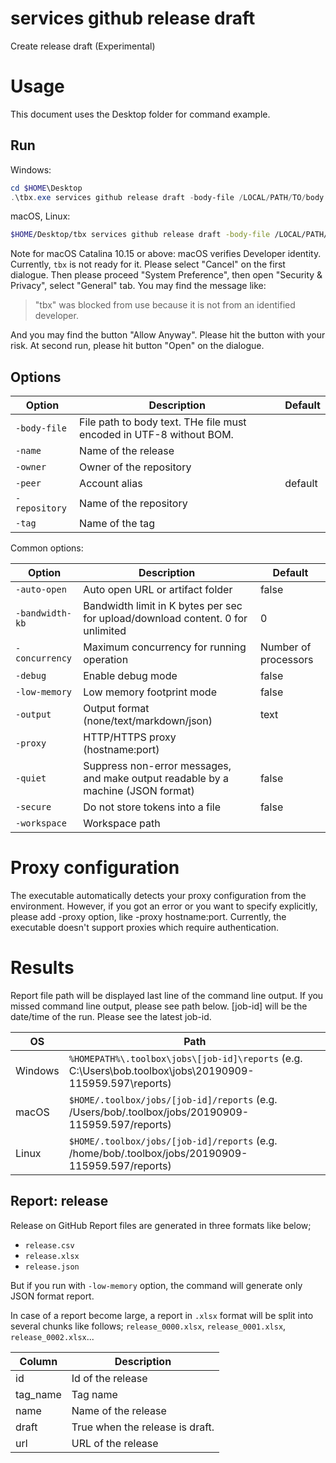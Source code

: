 # services github release draft 

Create release draft (Experimental)

# Usage

This document uses the Desktop folder for command example.

## Run

Windows:

```powershell
cd $HOME\Desktop
.\tbx.exe services github release draft -body-file /LOCAL/PATH/TO/body.txt
```

macOS, Linux:

```bash
$HOME/Desktop/tbx services github release draft -body-file /LOCAL/PATH/TO/body.txt
```

Note for macOS Catalina 10.15 or above: macOS verifies Developer identity. Currently, `tbx` is not ready for it. Please select "Cancel" on the first dialogue. Then please proceed "System Preference", then open "Security & Privacy", select "General" tab.
You may find the message like:
> "tbx" was blocked from use because it is not from an identified developer.

And you may find the button "Allow Anyway". Please hit the button with your risk. At second run, please hit button "Open" on the dialogue.

## Options

| Option        | Description                                                         | Default |
|---------------|---------------------------------------------------------------------|---------|
| `-body-file`  | File path to body text. THe file must encoded in UTF-8 without BOM. |         |
| `-name`       | Name of the release                                                 |         |
| `-owner`      | Owner of the repository                                             |         |
| `-peer`       | Account alias                                                       | default |
| `-repository` | Name of the repository                                              |         |
| `-tag`        | Name of the tag                                                     |         |

Common options:

| Option          | Description                                                                      | Default              |
|-----------------|----------------------------------------------------------------------------------|----------------------|
| `-auto-open`    | Auto open URL or artifact folder                                                 | false                |
| `-bandwidth-kb` | Bandwidth limit in K bytes per sec for upload/download content. 0 for unlimited  | 0                    |
| `-concurrency`  | Maximum concurrency for running operation                                        | Number of processors |
| `-debug`        | Enable debug mode                                                                | false                |
| `-low-memory`   | Low memory footprint mode                                                        | false                |
| `-output`       | Output format (none/text/markdown/json)                                          | text                 |
| `-proxy`        | HTTP/HTTPS proxy (hostname:port)                                                 |                      |
| `-quiet`        | Suppress non-error messages, and make output readable by a machine (JSON format) | false                |
| `-secure`       | Do not store tokens into a file                                                  | false                |
| `-workspace`    | Workspace path                                                                   |                      |

# Proxy configuration

The executable automatically detects your proxy configuration from the environment. However, if you got an error or you want to specify explicitly, please add -proxy option, like -proxy hostname:port. Currently, the executable doesn't support proxies which require authentication.

# Results

Report file path will be displayed last line of the command line output. If you missed command line output, please see path below. [job-id] will be the date/time of the run. Please see the latest job-id.

| OS      | Path                                                                                                      |
| ------- | --------------------------------------------------------------------------------------------------------- |
| Windows | `%HOMEPATH%\.toolbox\jobs\[job-id]\reports` (e.g. C:\Users\bob\.toolbox\jobs\20190909-115959.597\reports) |
| macOS   | `$HOME/.toolbox/jobs/[job-id]/reports` (e.g. /Users/bob/.toolbox/jobs/20190909-115959.597/reports)        |
| Linux   | `$HOME/.toolbox/jobs/[job-id]/reports` (e.g. /home/bob/.toolbox/jobs/20190909-115959.597/reports)         |

## Report: release 
Release on GitHub
Report files are generated in three formats like below;
* `release.csv`
* `release.xlsx`
* `release.json`

But if you run with `-low-memory` option, the command will generate only JSON format report.

In case of a report become large, a report in `.xlsx` format will be split into several chunks like follows;
`release_0000.xlsx`, `release_0001.xlsx`, `release_0002.xlsx`...   

| Column   | Description                     |
|----------|---------------------------------|
| id       | Id of the release               |
| tag_name | Tag name                        |
| name     | Name of the release             |
| draft    | True when the release is draft. |
| url      | URL of the release              |

